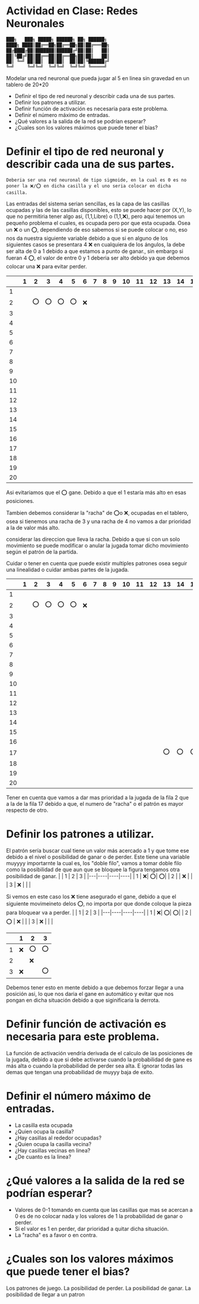 # Actividad en Clase: Redes Neuronales
```txt
███╗   ███╗ █████╗ ██████╗ ██╗ ██████╗ 
████╗ ████║██╔══██╗██╔══██╗██║██╔═══██╗
██╔████╔██║███████║██████╔╝██║██║   ██║
██║╚██╔╝██║██╔══██║██╔══██╗██║██║   ██║
██║ ╚═╝ ██║██║  ██║██║  ██║██║╚██████╔╝
╚═╝     ╚═╝╚═╝  ╚═╝╚═╝  ╚═╝╚═╝ ╚═════╝
```
Modelar una red neuronal que pueda jugar al 5 en linea sin gravedad en un tablero de 20*20
* Definir el tipo de red neuronal y describir cada una de sus partes.
* Definir los patrones a utilizar.
* Definir función de activación es necesaria para este problema.
* Definir el número máximo de entradas.
* ¿Qué valores a la salida de la red se podrían esperar?
* ¿Cuales son los valores máximos que puede tener el bias?

# Definir el tipo de red neuronal y describir cada una de sus partes.
    Deberia ser una red neuronal de tipo sigmoide, en la cual es 0 es no poner la ❌/⭕ en dicha casilla y el uno seria colocar en dicha casilla.
 
Las entradas del sistema serian sencillas, es la capa de las casillas ocupadas y las de las casillas disponibles, esto se puede hacer por (X,Y), lo que no permitiria tener algo asi, (1,1,Libre) o (1,1,❌), pero aqui tenemos un pequeño problema el cuales, es ocupada pero por que esta ocupada. Osea un ❌ o un ⭕, dependiendo de eso sabemos si se puede colocar o no, eso nos da nuestra siguiente variable debido a que si en alguno de los siguientes casos se presentara 4 ❌ en cualquiera de los ángulos, la debe ser alta de 0 a 1 debido a que estamos a punto de ganar., sin embargo si fueran 4 ⭕, el valor de entre 0 y 1 deberia ser alto debido ya que debemos colocar una ❌ para evitar perder.

|   |  1 |  2 |  3 |  4 |  5 |  6 |  7 |  8 |  9 | 10 | 11 | 12 | 13 | 14 | 15 | 16 | 17 | 18 | 19 | 20 |
|---|----|----|----|----|----|----|----|----|----|----|----|----|----|----|----|----|----|----|----|----|
| 1 |    |    |    |    |    |    |    |    |    |    |    |    |    |    |    |    |    |    |    |    |
| 2 |    |⭕ | ⭕ |⭕  |⭕ | ❌ |    |    |    |    |    |    |    |    |    |    |    |    |    |    |
| 3 |    |    |    |    |    |    |    |    |    |    |    |    |    |    |    |    |    |    |    |    |
| 4 |    |    |    |    |    |    |    |    |    |    |    |    |    |    |    |    |    |    |    |    |
| 5 |    |    |    |    |    |    |    |    |    |    |    |    |    |    |    |    |    |    |    |    |
| 6 |    |    |    |    |    |    |    |    |    |    |    |    |    |    |    |    |    |    |    |    |
| 7 |    |    |    |    |    |    |    |    |    |    |    |    |    |    |    |    |    |    |    |    |
| 8 |    |    |    |    |    |    |    |    |    |    |    |    |    |    |    |    |    |    |    |    |
| 9 |    |    |    |    |    |    |    |    |    |    |    |    |    |    |    |    |    |    |    |    |
|10 |    |    |    |    |    |    |    |    |    |    |    |    |    |    |    |    |    |    |    |    |
|11 |    |    |    |    |    |    |    |    |    |    |    |    |    |    |    |    |    |    |    |    |
|12 |    |    |    |    |    |    |    |    |    |    |    |    |    |    |    |    |    |    |    |    |
|13 |    |    |    |    |    |    |    |    |    |    |    |    |    |    |    |    |    |    |    |    |
|14 |    |    |    |    |    |    |    |    |    |    |    |    |    |    |    |    |    |    |    |    |
|15 |    |    |    |    |    |    |    |    |    |    |    |    |    |    |    |    |    |    |    |    |
|16 |    |    |    |    |    |    |    |    |    |    |    |    |    |    |    |    |    |    |    |    |
|17 |    |    |    |    |    |    |    |    |    |    |    |    |    |    |    |    |    |    |    |    |
|18 |    |    |    |    |    |    |    |    |    |    |    |    |    |    |    |    |    |    |    |    |
|19 |    |    |    |    |    |    |    |    |    |    |    |    |    |    |    |    |    |    |    |    |
|20 |    |    |    |    |    |    |    |    |    |    |    |    |    |    |    |    |    |    |    |    |

Asi evitariamos que el ⭕ gane. Debido a que el 1 estaría más alto en esas posiciones.

Tambien debemos considerar la "racha" de ⭕o ❌, ocupadas en el tablero, osea si tienemos una racha de 3 y una racha de 4 no vamos a dar prioridad a la de valor más alto. 

considerar las direccion que lleva la racha. Debido a que si con un solo movimiento se puede modificar o anular la jugada tomar dicho movimiento según el patrón de la partida.

Cuidar o tener en cuenta que puede existir multiples patrones osea seguir una linealidad o cuidar ambas partes de la jugada.

|   |  1 |  2 |  3 |  4 |  5 |  6 |  7 |  8 |  9 | 10 | 11 | 12 | 13 | 14 | 15 | 16 | 17 | 18 | 19 | 20 |
|---|----|----|----|----|----|----|----|----|----|----|----|----|----|----|----|----|----|----|----|----|
| 1 |    |    |    |    |    |    |    |    |    |    |    |    |    |    |    |    |    |    |    |    |
| 2 |    |⭕ | ⭕ |⭕  |⭕ | ❌ |    |    |    |    |    |    |    |    |    |    |    |    |    |    |
| 3 |    |    |    |    |    |    |    |    |    |    |    |    |    |    |    |    |    |    |    |    |
| 4 |    |    |    |    |    |    |    |    |    |    |    |    |    |    |    |    |    |    |    |    |
| 5 |    |    |    |    |    |    |    |    |    |    |    |    |    |    |    |    |    |    |    |    |
| 6 |    |    |    |    |    |    |    |    |    |    |    |    |    |    |    |    |    |    |    |    |
| 7 |    |    |    |    |    |    |    |    |    |    |    |    |    |    |    |    |    |    |    |    |
| 8 |    |    |    |    |    |    |    |    |    |    |    |    |    |    |    |    |    |    |    |    |
| 9 |    |    |    |    |    |    |    |    |    |    |    |    |    |    |    |    |    |    |    |    |
|10 |    |    |    |    |    |    |    |    |    |    |    |    |    |    |    |    |    |    |    |    |
|11 |    |    |    |    |    |    |    |    |    |    |    |    |    |    |    |    |    |    |    |    |
|12 |    |    |    |    |    |    |    |    |    |    |    |    |    |    |    |    |    |    |    |    |
|13 |    |    |    |    |    |    |    |    |    |    |    |    |    |    |    |    |    |    |    |    |
|14 |    |    |    |    |    |    |    |    |    |    |    |    |    |    |    |    |    |    |    |    |
|15 |    |    |    |    |    |    |    |    |    |    |    |    |    |    |    |    |    |    |    |    |
|16 |    |    |    |    |    |    |    |    |    |    |    |    |    |    |    |    |    |    |    |    |
|17 |    |    |    |    |    |    |    |    |    |    |    |    | ⭕|  ⭕|  ⭕|  |    |    |    |    |
|18 |    |    |    |    |    |    |    |    |    |    |    |    |    |    |    |    |    |    |    |    |
|19 |    |    |    |    |    |    |    |    |    |    |    |    |    |    |    |    |    |    |    |    |
|20 |    |    |    |    |    |    |    |    |    |    |    |    |    |    |    |    |    |    |    |    |

Tener en cuenta que vamos a dar mas prioridad a la jugada de la fila 2 que a la de la fila 17 debido a que, el numero de "racha" o el patrón es mayor respecto de otro.

# Definir los patrones a utilizar.
El patrón sería buscar cual tiene un valor más acercado a 1 y que tome ese debido a el nivel o posibilidad de ganar o de perder. Este tiene una variable muyyyy importarnte la cual es, los "doble filo", vamos a tomar doble filo como la posibilidad de que aun que se bloquee la figura tengamos otra posibilidad de ganar.
|   |  1 |  2 |  3 |
|---|----|----|----|
| 1 | ❌|  ⭕|  ⭕|
| 2 |   |  ❌ |   |
| 3 |  ❌ |   |   |

Si vemos en este caso los ❌ tiene asegurado el gane, debido a que el siguiente movimeineto delos ⭕, no importa por que donde coloque la pieza para bloquear va a perder.
|   |  1 |  2 |  3 |
|---|----|----|----|
| 1 | ❌|  ⭕|  ⭕|
| 2 |  ⭕ |  ❌ |   |
| 3 |  ❌ |   |   |

|   |  1 |  2 |  3 |
|---|----|----|----|
| 1 | ❌|  ⭕|  ⭕|
| 2 |   |  ❌ |   |
| 3 |  ❌ |   |  ⭕ |

Debemos tener esto en mente debido a que debemos forzar llegar a una posición asi, lo que nos daria el gane en automático y evitar que nos pongan en dicha situación debido a que siginificaria la derrota.

# Definir función de activación es necesaria para este problema.
La función de activación vendría derivada de el calculo de las posiciones de la jugada, debido a que si debe activarse cuando la probabilidad de gane es más alta o cuando la probabilidad de perder sea alta. E ignorar todas las demas que tengan una probabilidad de muyyy baja de exito. 

# Definir el número máximo de entradas.
* La casilla esta ocupada
* ¿Quien ocupa la casilla?
* ¿Hay casillas al rededor ocupadas?
* ¿Quien ocupa la casilla vecina?
* ¿Hay casillas vecinas en linea?
* ¿De cuanto es la linea?


# ¿Qué valores a la salida de la red se podrían esperar?
* Valores de 0-1 tomando en cuenta que las casillas que mas se acercan a 0 es de no colocar nada y los valores de 1 la probabilidad de ganar o perder.
* Si el valor es 1 en perder, dar prioridad a quitar dicha situación.
* La "racha" es a favor o en contra.

# ¿Cuales son los valores máximos que puede tener el bias?
Los patrones de juego.
La posibilidad de perder.
La posibilidad de ganar.
La posibilidad de llegar a un patron